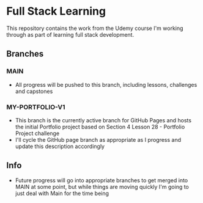 # Full Stack Learning

This repository contains the work from the Udemy course I'm working through as part of learning full stack development.

## Branches

### MAIN
- All progress will be pushed to this branch, including lessons, challenges and capstones

### MY-PORTFOLIO-V1
- This branch is the currently active branch for GitHub Pages and hosts the initial Portfolio project based on Section 4 Lesson 28 - Portfolio Project challenge
- I'll cycle the GitHub page branch as appropriate as I progress and update this description accordingly

## Info
- Future progress will go into appropriate branches to get merged into MAIN at some point, but while things are moving quickly I'm going to just deal with Main for the time being